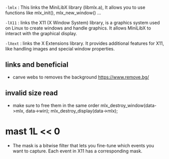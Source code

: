 `-lmlx` : This links the MiniLibX library (libmlx.a),
    It allows you to use functions like mlx_init(), mlx_new_window() ...

`-lX11` : links the X11 (X Window System) library, is a graphics system used on Linux to create windows and handle graphics.
It allows MiniLibX to interact with the graphical display.

`-lXext` : links the X Extensions library.
It provides additional features for X11, like handling images and special window properties.


## links and beneficial

- canve webs to removes the background
https://www.remove.bg/


## invalid size read
- make sure to free them in the same order
mlx_destroy_window(data->mlx, data->win);
mlx_destroy_display(data->mlx);

# mast 1L << 0
- The mask is a bitwise filter that lets you fine-tune which events you want to capture. Each event in X11 has a corresponding mask.
